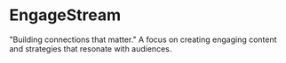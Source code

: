 # EngageStream
"Building connections that matter." A focus on creating engaging content and strategies that resonate with audiences.
